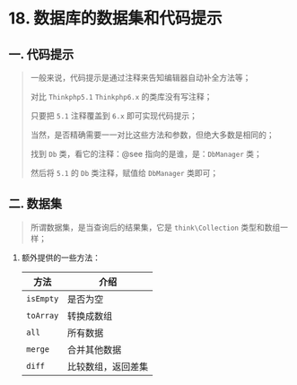 # 18. 数据库的数据集和代码提示

## 一. 代码提示

> 一般来说，代码提示是通过注释来告知编辑器自动补全方法等；
>
> 对比 `Thinkphp5.1` `Thinkphp6.x` 的类库没有写注释；
>
> 只要把 `5.1` 注释覆盖到 `6.x` 即可实现代码提示；
>
> 当然，是否精确需要一一对比这些方法和参数，但绝大多数是相同的；
>
> 找到 `Db` 类，看它的注释：@see 指向的是谁，是：`DbManager` 类；
>
> 然后将 `5.1` 的 `Db` 类注释，赋值给 `DbManager` 类即可；

## 二. 数据集

> 所谓数据集，是当查询后的结果集，它是 `think\Collection` 类型和数组一样；

1. 额外提供的一些方法：

   | 方法      | 介绍               |
   | --------- | ------------------ |
   | `isEmpty` | 是否为空           |
   | `toArray` | 转换成数组         |
   | `all`     | 所有数据           |
   | `merge`   | 合并其他数据       |
   | `diff`    | 比较数组，返回差集 |